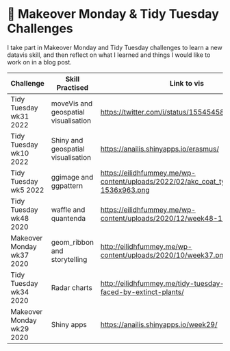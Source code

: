 # 🎨 Makeover Monday & Tidy Tuesday Challenges

I take part in Makeover Monday and Tidy Tuesday challenges to learn a new datavis skill, and then reflect on what I learned and things I would like to work on in a blog post.

|  Challenge  |  Skill Practised  |  Link to vis  |
|----|----|----|
| Tidy Tuesday wk31 2022 | moveVis and geospatial visualisation | https://twitter.com/i/status/1554545817364664324
| Tidy Tuesday wk10 2022 | Shiny and geospatial visualisation | https://anailis.shinyapps.io/erasmus/
| Tidy Tuesday wk5 2022 | ggimage and ggpattern | https://eilidhfummey.me/wp-content/uploads/2022/02/akc_coat_types-1536x963.png 
| Tidy Tuesday wk48 2020 | waffle and quantenda | https://eilidhfummey.me/wp-content/uploads/2020/12/week48-1536x1321.png 
| Makeover Monday wk37 2020 | geom_ribbon and storytelling | http://eilidhfummey.me/wp-content/uploads/2020/10/week37.png
| Tidy Tuesday wk34 2020 | Radar charts | http://eilidhfummey.me/tidy-tuesday-threats-faced-by-extinct-plants/
| Makeover Monday wk29 2020 | Shiny apps | https://anailis.shinyapps.io/week29/
